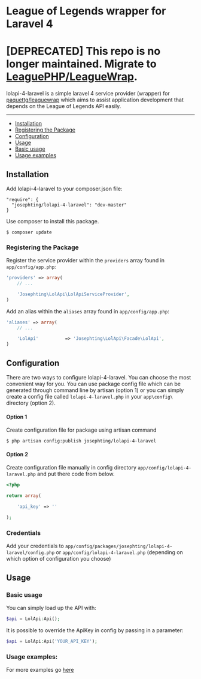 League of Legends wrapper for Laravel 4
=======================================

# [DEPRECATED] This repo is no longer maintained. Migrate to [LeaguePHP/LeagueWrap](https://github.com/LeaguePHP/LeagueWrap).

lolapi-4-laravel is a simple laravel 4 service provider (wrapper) for [paquettg/leaguewrap](https://github.com/paquettg/leaguewrap)
which aims to assist application development that depends on the League of Legends API easily.

---

- [Installation](#installation)
- [Registering the Package](#registering-the-package)
- [Configuration](#configuration)
- [Usage](#usage)
- [Basic usage](#basic-usage)
- [Usage examples](#usage-examples)

## Installation

Add lolapi-4-laravel to your composer.json file:

```
"require": {
  "josephting/lolapi-4-laravel": "dev-master"
}
```

Use composer to install this package.

```
$ composer update
```

### Registering the Package

Register the service provider within the ```providers``` array found in ```app/config/app.php```:

```php
'providers' => array(
	// ...

	'Josephting\LolApi\LolApiServiceProvider',
)
```

Add an alias within the ```aliases``` array found in ```app/config/app.php```:


```php
'aliases' => array(
	// ...

	'LolApi'          => 'Josephting\LolApi\Facade\LolApi',
)
```

## Configuration

There are two ways to configure lolapi-4-laravel.
You can choose the most convenient way for you.
You can use package config file which can be
generated through command line by artisan (option 1) or
you can simply create a config file called ``lolapi-4-laravel.php`` in
your ``app\config\`` directory (option 2).

#### Option 1

Create configuration file for package using artisan command

```
$ php artisan config:publish josephting/lolapi-4-laravel
```

#### Option 2

Create configuration file manually in config directory ``app/config/lolapi-4-laravel.php`` and put there code from below.

```php
<?php

return array(

    'api_key' => ''

);
```

### Credentials

Add your credentials to ``app/config/packages/josephting/lolapi-4-laravel/config.php`` or ``app/config/lolapi-4-laravel.php`` (depending on which option of configuration you choose)

## Usage

### Basic usage

You can simply load up the API with:

```php
$api = LolApi:Api();
```

It is possible to override the ApiKey in config by passing in a parameter:

```php
$api = LolApi:Api('YOUR_API_KEY');
```

### Usage examples:

For more examples go [here](https://github.com/paquettg/leaguewrap#simple-example)

